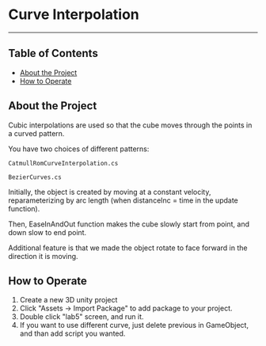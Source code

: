 # Curve Interpolation
-----
## Table of Contents
- [About the Project](#about-the-project)
- [How to Operate](#how-to-operate)

## About the Project
Cubic interpolations are used so that the cube moves through the points in a curved pattern.

You have two choices of different patterns:
```
CatmullRomCurveInterpolation.cs
```
```
BezierCurves.cs
```
Initially, the object is created by moving at a constant velocity, reparameterizing by arc length (when distanceInc = time in the update function).

Then, EaseInAndOut function makes the cube slowly start from point, and down slow to end point.

Additional feature is that we made the object rotate to face forward in the direction it is moving.

## How to Operate
1. Create a new 3D unity project
2. Click "Assets -> Import Package" to add package to your project.
3. Double click "lab5" screen, and run it.
4. If you want to use different curve, just delete previous in GameObject, and than add script you wanted.



 

